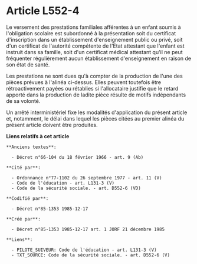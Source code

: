 # Article L552-4

Le versement des prestations familiales afférentes à un enfant soumis à l'obligation scolaire est subordonné à la
présentation soit du certificat d'inscription dans un établissement d'enseignement public ou privé, soit d'un certificat de
l'autorité compétente de l'Etat attestant que l'enfant est instruit dans sa famille, soit d'un certificat médical attestant
qu'il ne peut fréquenter régulièrement aucun établissement d'enseignement en raison de son état de santé.

Les prestations ne sont dues qu'à compter de la production de l'une des pièces prévues à l'alinéa ci-dessus. Elles peuvent
toutefois être rétroactivement payées ou rétablies si l'allocataire justifie que le retard apporté dans la production de
ladite pièce résulte de motifs indépendants de sa volonté. 

Un arrêté interministériel fixe les modalités d'application du présent article et, notamment, le délai dans lequel les pièces
citées au premier alinéa du présent article doivent être produites.

**Liens relatifs à cet article**

	**Anciens textes**:

	  - Décret n°66-104 du 18 février 1966 - art. 9 (Ab)

	**Cité par**:

	  - Ordonnance n°77-1102 du 26 septembre 1977 - art. 11 (V)
	  - Code de l'éducation - art. L131-3 (V)
	  - Code de la sécurité sociale. - art. D552-6 (VD)

	**Codifié par**:

	  - Décret n°85-1353 1985-12-17

	**Créé par**:

	  - Décret n°85-1353 1985-12-17 art. 1 JORF 21 décembre 1985

	**Liens**:

	  - PILOTE_SUIVEUR: Code de l'éducation - art. L131-3 (V)
	  - TXT_SOURCE: Code de la sécurité sociale. - art. D552-6 (V)
